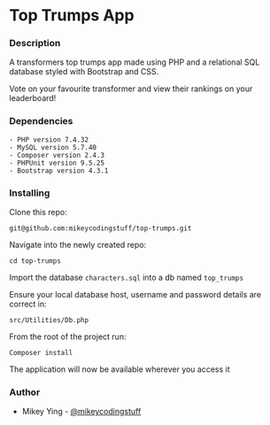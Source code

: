 # Top Trumps App

### Description

A transformers top trumps app made using PHP and a relational SQL database styled with Bootstrap and CSS.

Vote on your favourite transformer and view their rankings on your leaderboard!

### Dependencies
``` 
- PHP version 7.4.32
- MySQL version 5.7.40
- Composer version 2.4.3
- PHPUnit version 9.5.25
- Bootstrap version 4.3.1
```
### Installing
Clone this repo:
```
git@github.com:mikeycodingstuff/top-trumps.git
```
Navigate into the newly created repo:
```
cd top-trumps
```
Import the database `characters.sql` into a db named `top_trumps`

Ensure your local database host, username and password details are correct in:
```
src/Utilities/Db.php
```
From the root of the project run:
```
Composer install
```
The application will now be available wherever you access it
### Author
- Mikey Ying - [@mikeycodingstuff](https://github.com/mikeycodingstuff)
